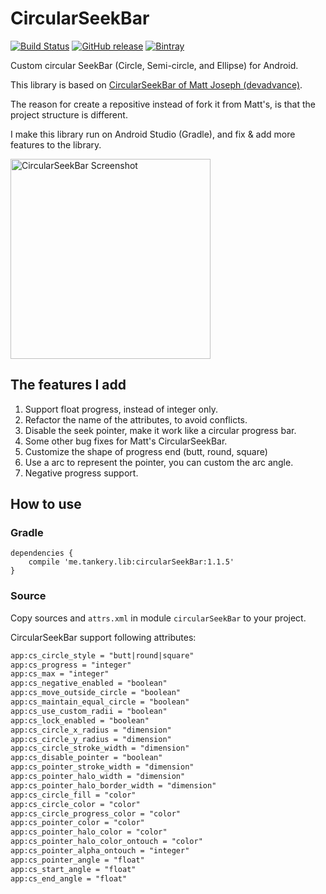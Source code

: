 # CircularSeekBar

[![Build Status](https://travis-ci.org/tankery/CircularSeekBar.svg?branch=master)](https://travis-ci.org/tankery/CircularSeekBar)
[![GitHub release](https://img.shields.io/github/release/tankery/CircularSeekBar.svg)](https://github.com/tankery/CircularSeekBar/releases)
[![Bintray](https://img.shields.io/bintray/v/tankery/maven/CircularSeekBar.svg?maxAge=2592000)](https://bintray.com/tankery/maven/CircularSeekBar)

Custom circular SeekBar (Circle, Semi-circle, and Ellipse) for Android.

This library is based on [CircularSeekBar of Matt Joseph (devadvance)](https://github.com/devadvance/circularseekbar).

The reason for create a repositive instead of fork it from Matt's, is that the project structure is different.

I make this library run on Android Studio (Gradle), and fix & add more features to the library.

<img src="/art/capture.jpg" alt="CircularSeekBar Screenshot" width="320" height="auto">

## The features I add

1. Support float progress, instead of integer only.
2. Refactor the name of the attributes, to avoid conflicts.
3. Disable the seek pointer, make it work like a circular progress bar.
4. Some other bug fixes for Matt's CircularSeekBar.
5. Customize the shape of progress end (butt, round, square)
6. Use a arc to represent the pointer, you can custom the arc angle.
7. Negative progress support.

## How to use

### Gradle
``` Gradle
dependencies {
    compile 'me.tankery.lib:circularSeekBar:1.1.5'
}
```

### Source
Copy sources and `attrs.xml` in module `circularSeekBar` to your project.

CircularSeekBar support following attributes:
``` xml
app:cs_circle_style = "butt|round|square"
app:cs_progress = "integer"
app:cs_max = "integer"
app:cs_negative_enabled = "boolean"
app:cs_move_outside_circle = "boolean"
app:cs_maintain_equal_circle = "boolean"
app:cs_use_custom_radii = "boolean"
app:cs_lock_enabled = "boolean"
app:cs_circle_x_radius = "dimension"
app:cs_circle_y_radius = "dimension"
app:cs_circle_stroke_width = "dimension"
app:cs_disable_pointer = "boolean"
app:cs_pointer_stroke_width = "dimension"
app:cs_pointer_halo_width = "dimension"
app:cs_pointer_halo_border_width = "dimension"
app:cs_circle_fill = "color"
app:cs_circle_color = "color"
app:cs_circle_progress_color = "color"
app:cs_pointer_color = "color"
app:cs_pointer_halo_color = "color"
app:cs_pointer_halo_color_ontouch = "color"
app:cs_pointer_alpha_ontouch = "integer"
app:cs_pointer_angle = "float"
app:cs_start_angle = "float"
app:cs_end_angle = "float"
```

